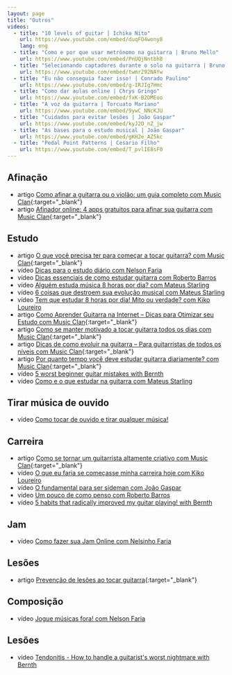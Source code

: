 ```yaml
---
layout: page
title: "Outros"
videos:
  - title: "10 levels of guitar │ Ichika Nito"
    url: https://www.youtube.com/embed/duqFO4wony8
    lang: eng
  - title: "Como e por que usar metrônomo na guitarra | Bruno Mello"
    url: https://www.youtube.com/embed/PnUQjNntbh8
  - title: "Selecionando captadores durante o solo na guitarra | Bruno Mello"
    url: https://www.youtube.com/embed/twmr292NAYw
  - title: "Eu não conseguia fazer isso! | Conrado Paulino"
    url: https://www.youtube.com/embed/g-IRJIg7Hmc
  - title: "Como dar aulas online | Chrys Gringo"
    url: https://www.youtube.com/embed/fxK-B2DMEoo
  - title: "A voz da guitarra | Torcuato Mariano"
    url: https://www.youtube.com/embed/9ywC_NNcKJU
  - title: "Cuidados para evitar lesões | João Gaspar"
    url: https://www.youtube.com/embed/kyJ2O_nZ_jw
  - title: "As bases para o estudo musical | João Gaspar"
    url: https://www.youtube.com/embed/gKH2e_AZ5kc
  - title: "Pedal Point Patterns | Cesario Filho"
    url: https://www.youtube.com/embed/T_pvlIE8sF0
---
```


## Afinação

* <span class="badge badge-success">artigo</span> [Como afinar a guitarra ou o violão: um guia completo com Music Clan](https://musicclan.com.br/blog/como-afinar-a-guitarra-ou-o-violao/){:target="_blank"}
* <span class="badge badge-success">artigo</span> [Afinador online: 4 apps gratuitos para afinar sua guitarra com Music Clan](https://musicclan.com.br/blog/afinador-online-4-apps-para-guitarra/){:target="_blank"}

## Estudo

* <span class="badge badge-success">artigo</span> [O que você precisa ter para começar a tocar guitarra? com Music Clan](https://musicclan.com.br/blog/comecar-a-tocar-guitarra/){:target="_blank"}
* <span class="badge badge-primary">vídeo</span> [Dicas para o estudo diário com Nelson Faria](study/nelson-faria/)
* <span class="badge badge-primary">vídeo</span> [Dicas essenciais de como estudar guitarra com Roberto Barros](study/roberto-barros/)
* <span class="badge badge-primary">vídeo</span> [Alguém estuda música 8 horas por dia? com Mateus Starling](study/mateus-starling/)
* <span class="badge badge-primary">vídeo</span> [6 coisas que destroem sua evolução musical com Mateus Starling](study/mateus-starling/evolution/)
* <span class="badge badge-primary">vídeo</span> [Tem que estudar 8 horas por dia! Mito ou verdade? com Kiko Loureiro](study/kiko-loureiro/)
* <span class="badge badge-success">artigo</span> [Como Aprender Guitarra na Internet – Dicas para Otimizar seu Estudo com Music Clan](https://musicclan.com.br/blog/como-aprender-guitarra-na-internet/){:target="_blank"}
* <span class="badge badge-success">artigo</span> [Como se manter motivado a tocar guitarra todos os dias com Music Clan](https://musicclan.com.br/blog/como-tocar-guitarra-todos-os-dias/){:target="_blank"}
* <span class="badge badge-success">artigo</span> [Dicas de como evoluir na guitarra – Para guitarristas de todos os níveis com Music Clan](https://musicclan.com.br/blog/dicas-de-como-evoluir-na-guitarra-para-guitarristas-de-todos-os-niveis/){:target="_blank"}
* <span class="badge badge-success">artigo</span> [Por quanto tempo você deve estudar guitarra diariamente? com Music Clan](https://musicclan.com.br/blog/por-quanto-tempo-estudar-guitarra/){:target="_blank"}
* <span class="badge badge-primary">vídeo</span> [5 worst beginner guitar mistakes with Bernth](study/bernth/)
* <span class="badge badge-primary">vídeo</span> [Como e o que estudar na guitarra com Mateus Starling](study/mateus-starling/2/)

## Tirar música de ouvido

* <span class="badge badge-primary">vídeo</span> [Como tocar de ouvido e tirar qualquer música!](heard/)

## Carreira

* <span class="badge badge-success">artigo</span> [Como se tornar um guitarrista altamente criativo com Music Clan](https://musicclan.com.br/blog/como-ser-um-guitarrista-criativo/){:target="_blank"}
* <span class="badge badge-primary">vídeo</span> [O que eu faria se começasse minha carreira hoje com Kiko Loureiro](career/)
* <span class="badge badge-primary">vídeo</span> [O fundamental para ser sideman com João Gaspar](career/sideman/)
* <span class="badge badge-primary">vídeo</span> [Um pouco de como penso com Roberto Barros](career/focus/)
* <span class="badge badge-primary">vídeo</span> [5 habits that radically improved my guitar playing! with Bernth](career/habits/)

## Jam

* <span class="badge badge-primary">vídeo</span> [Como fazer sua Jam Online com Nelsinho Faria](jam/)

## Lesões

* <span class="badge badge-success">artigo</span> [Prevenção de lesões ao tocar guitarra](https://musicclan.com.br/blog/prevencao-de-lesoes-ao-tocar-guitarra/){:target="_blank"}

## Composição

* <span class="badge badge-primary">vídeo</span> [Jogue músicas fora! com Nelson Faria](composition/)

## Lesões

* <span class="badge badge-primary">vídeo</span> [Tendonitis - How to handle a guitarist's worst nightmare with Bernth](injuries/tendonitis/)
